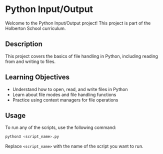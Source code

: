 # Python Input/Output

Welcome to the Python Input/Output project! This project is part of the Holberton School curriculum.

## Description

This project covers the basics of file handling in Python, including reading from and writing to files.

## Learning Objectives

- Understand how to open, read, and write files in Python
- Learn about file modes and file handling functions
- Practice using context managers for file operations


## Usage

To run any of the scripts, use the following command:

```bash
python3 <script_name>.py
```

Replace `<script_name>` with the name of the script you want to run.

